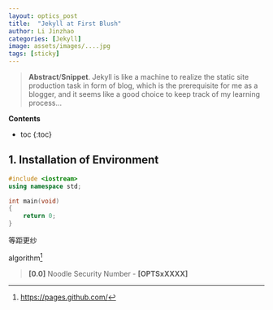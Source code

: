 ```yaml
---
layout: optics_post
title:  "Jekyll at First Blush"
author: Li Jinzhao
categories: [Jekyll]
image: assets/images/....jpg
tags: [sticky]
---
```


> **Abstract**/**Snippet**. Jekyll is like a machine to realize the static site production task in form of blog, which is the prerequisite for me as a blogger, and it seems like a good choice to keep track of my learning process...

**Contents**

* toc
{:toc}
## **1. Installation of Environment**



```c++
#include <iostream>
using namespace std;

int main(void)
{
    return 0;
}
```

等距更纱



algorithm[^1]



> <span id="jump0">**[0.0]**</span> Noodle Security Number - **[OPTSxXXXX]**

[^1]:https://pages.github.com/
[^2]:
[^3]:

